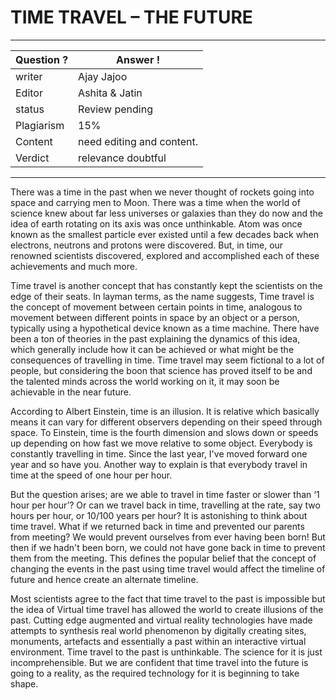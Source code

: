 # TIME TRAVEL – THE FUTURE

---
Question ? | Answer ! |
--- | --- |
writer | Ajay Jajoo
Editor | Ashita & Jatin
status | Review pending
Plagiarism | 15%
Content | need editing and content.
Verdict | relevance doubtful
---

There was a time in the past when we never thought of rockets going into space and carrying men to Moon. There was a time when the world of science knew about far less universes or galaxies than they do now and the idea of earth rotating on its axis was once unthinkable. Atom was once known as the smallest particle ever existed until a few decades back when electrons, neutrons and protons were discovered. But, in time, our renowned scientists discovered, explored and accomplished each of these achievements and much more. 

Time travel is another concept that has constantly kept the scientists on the edge of their seats. In layman terms, as the name suggests, Time travel is the concept of movement between certain points in time, analogous to movement between different points in space by an object or a person, typically using a hypothetical device known as a time machine. There have been a ton of theories in the past explaining the dynamics of this idea, which generally include how it can be achieved or what might be the consequences of travelling in time. Time travel may seem fictional to a lot of people, but considering the boon that science has proved itself to be and the talented minds across the world working on it, it may soon be achievable in the near future. 

According to Albert Einstein, time is an illusion. It is relative which basically means it can vary for different observers depending on their speed through space. To Einstein, time is the fourth dimension and slows down or speeds up depending on how fast we move relative to some object.
Everybody is constantly travelling in time. Since the last year, I've moved forward one year and so have you. Another way to explain is that everybody travel in time at the speed of one hour per hour.

But the question arises; are we able to travel in time faster or slower than ‘1 hour per hour’? Or can we travel back in time, travelling at the rate, say two hours per hour, or 10/100 years per hour?
It is astonishing to think about time travel. What if we returned back in time and prevented our parents from meeting? We would prevent ourselves from ever having been born! But then if we hadn't been born, we could not have gone back in time to prevent them from the meeting. This defines the popular belief that the concept of changing the events in the past using time travel would affect the timeline of future and hence create an alternate timeline.

Most scientists agree to the fact that time travel to the past is impossible but the idea of Virtual time travel has allowed the world to create illusions of the past. Cutting edge augmented and virtual reality technologies have made attempts to synthesis real world phenomenon by digitally creating sites, monuments, artefacts and essentially a past within an interactive virtual environment.
Time travel to the past is unthinkable. The science for it is just incomprehensible. But we are confident that time travel into the future is going to a reality, as the required technology for it is beginning to take shape.